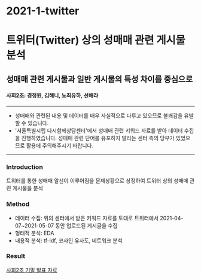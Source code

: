 # 2021-1-twitter
트위터(Twitter) 상의 성매매 관련 게시물 분석
===================
성매매 관련 게시물과 일반 게시물의 특성 차이를 중심으로
-------------------
#### 사회2조: 경정원, 김해니, 노최유하, 선해라
-------------
* 성매매와 관련된 내용 및 데이터를 매우 사실적으로 다루고 있으므로 불쾌감을 유발할 수 있습니다.
* '서울특별시립 다시함께상담센터'에서 성매매 관련 키워드 자료를 받아 데이터 수집을 진행하였습니다. 성매매 관련 단어를 유포하지 말라는 센터 측의 당부가 있었으므로 활용에 주의해주시기 바랍니다.
-------------
### Introduction
트위터를 통한 성매매 알선이 이루어짐을 문제상황으로 상정하여 트위터 상의 성매매 관련 게시물을 분석

### Method
* 데이터 수집: 위의 센터에서 받은 키워드 자료를 토대로 트위터에서 2021-04-07~2021-05-07 동안 업로드된 게시글을 수집
* 형태적 분석: EDA
* 내용적 분석: tf-idf, 코사인 유사도, 네트워크 분석
### Result
[사회2조 기말 발표 자료](https://drive.google.com/file/d/1_Zx4YoakZ1GNtfGL46T7W6mDkeHtDiPL/view?usp=sharing)
